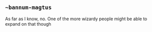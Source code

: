 ## `~bannum-magtus`
As far as I know, no.
One of the more wizardy people might be able to expand on that though